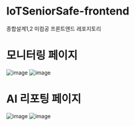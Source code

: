 # IoTSeniorSafe-frontend
종합설계1,2 미컴공 프론트엔드 레포지토리


# 모니터링 페이지 
![image](https://github.com/user-attachments/assets/dd2e6915-227b-430d-be1f-000ff6932bb4)
![image](https://github.com/user-attachments/assets/c92f5784-6f81-4e53-bd55-e204e1356d6a)


# AI 리포팅 페이지
![image](https://github.com/user-attachments/assets/e84ca5db-51d0-4e38-bed9-9ab9fd34a070)
![image](https://github.com/user-attachments/assets/d03515db-21ad-4930-b3e9-7f69f4d027d4)
